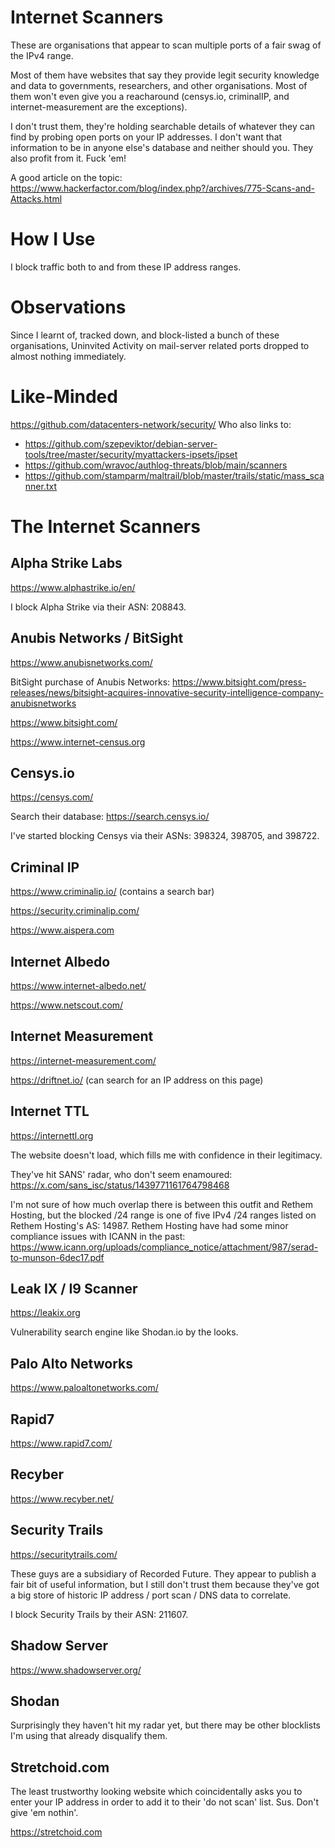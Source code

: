 # Internet Scanners

These are organisations that appear to scan multiple ports of a fair swag of the IPv4 range.

Most of them have websites that say they provide legit security knowledge and data to governments, researchers, and other organisations. Most of them won't even give you a reacharound (censys.io, criminalIP, and internet-measurement are the exceptions).


I don't trust them, they're holding searchable details of whatever they can find by probing open ports on your IP addresses. I don't want that information to be in anyone else's database and neither should you. They also profit from it. Fuck 'em!

A good article on the topic: https://www.hackerfactor.com/blog/index.php?/archives/775-Scans-and-Attacks.html 

# How I Use

I block traffic both to and from these IP address ranges. 

# Observations

Since I learnt of, tracked down, and block-listed a bunch of these organisations, Uninvited Activity on mail-server related ports dropped to almost nothing immediately.

# Like-Minded

https://github.com/datacenters-network/security/ Who also links to:
- https://github.com/szepeviktor/debian-server-tools/tree/master/security/myattackers-ipsets/ipset
- https://github.com/wravoc/authlog-threats/blob/main/scanners
- https://github.com/stamparm/maltrail/blob/master/trails/static/mass_scanner.txt

# The Internet Scanners

## Alpha Strike Labs

https://www.alphastrike.io/en/

I block Alpha Strike via their ASN: 208843.

## Anubis Networks / BitSight

https://www.anubisnetworks.com/

BitSight purchase of Anubis Networks: https://www.bitsight.com/press-releases/news/bitsight-acquires-innovative-security-intelligence-company-anubisnetworks

https://www.bitsight.com/

https://www.internet-census.org

## Censys.io

https://censys.com/

Search their database: https://search.censys.io/

I've started blocking Censys via their ASNs: 398324, 398705, and 398722.

## Criminal IP

https://www.criminalip.io/ (contains a search bar)

https://security.criminalip.com/

https://www.aispera.com

## Internet Albedo

https://www.internet-albedo.net/

https://www.netscout.com/

## Internet Measurement

https://internet-measurement.com/

https://driftnet.io/ (can search for an IP address on this page)

## Internet TTL

https://internettl.org

The website doesn't load, which fills me with confidence in their legitimacy.

They've hit SANS' radar, who don't seem enamoured: https://x.com/sans_isc/status/1439771161764798468 

I'm not sure of how much overlap there is between this outfit and Rethem Hosting, but the blocked /24 range is one of five IPv4 /24 ranges listed on Rethem Hosting's AS: 14987.
Rethem Hosting have had some minor compliance issues with ICANN in the past: https://www.icann.org/uploads/compliance_notice/attachment/987/serad-to-munson-6dec17.pdf

## Leak IX / I9 Scanner

https://leakix.org

Vulnerability search engine like Shodan.io by the looks.

## Palo Alto Networks

https://www.paloaltonetworks.com/

## Rapid7

https://www.rapid7.com/

## Recyber

https://www.recyber.net/

## Security Trails

https://securitytrails.com/

These guys are a subsidiary of Recorded Future. They appear to publish a fair bit of useful information, but I still don't trust them because they've got a big store of historic IP address / port scan / DNS data to correlate.

I block Security Trails by their ASN: 211607.

## Shadow Server

https://www.shadowserver.org/

## Shodan

Surprisingly they haven't hit my radar yet, but there may be other blocklists I'm using that already disqualify them.

## Stretchoid.com

The least trustworthy looking website which coincidentally asks you to enter your IP address in order to add it to their 'do not scan' list. Sus. Don't give 'em nothin'.

https://stretchoid.com
